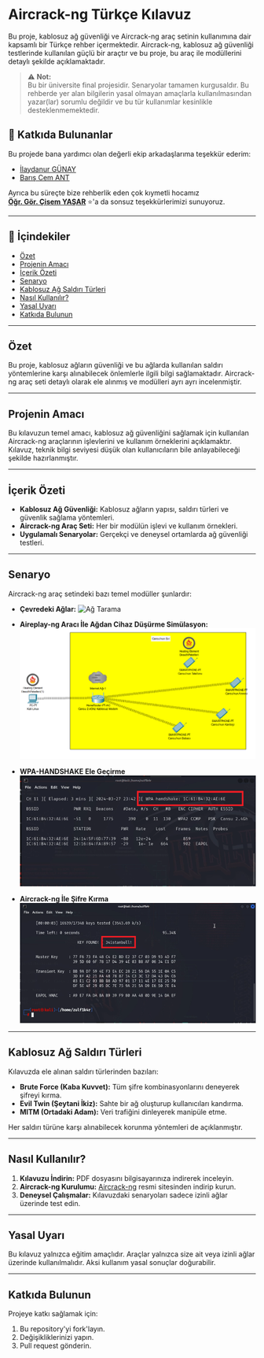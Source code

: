 # Aircrack-ng Türkçe Kılavuz

Bu proje, kablosuz ağ güvenliği ve Aircrack-ng araç setinin kullanımına dair kapsamlı bir Türkçe rehber içermektedir. Aircrack-ng, kablosuz ağ güvenliği testlerinde kullanılan güçlü bir araçtır ve bu proje, bu araç ile modüllerini detaylı şekilde açıklamaktadır.

> ⚠️ **Not:**  
> Bu bir üniversite final projesidir. Senaryolar tamamen kurgusaldır. Bu rehberde yer alan bilgilerin yasal olmayan amaçlarla kullanılmasından yazar(lar) sorumlu değildir ve bu tür kullanımlar kesinlikle desteklenmemektedir.

## 🙌 Katkıda Bulunanlar

Bu projede bana yardımcı olan değerli ekip arkadaşlarıma teşekkür ederim:

- [İlaydanur GÜNAY](https://github.com/Kizanim0)  
- [Barış Cem ANT](https://github.com/0Baris)

Ayrıca bu süreçte bize rehberlik eden çok kıymetli hocamız  
[**Öğr. Gör. Çisem YAŞAR**](https://github.com/cyasar34) ⭐'a da sonsuz teşekkürlerimizi sunuyoruz.

---

## 📘 İçindekiler

- [Özet](#özet)
- [Projenin Amacı](#projenin-amacı)
- [İçerik Özeti](#içerik-özeti)
- [Senaryo](#Senaryo)
- [Kablosuz Ağ Saldırı Türleri](#kablosuz-ağ-saldırı-türleri)
- [Nasıl Kullanılır?](#nasıl-kullanılır)
- [Yasal Uyarı](#yasal-uyarı)
- [Katkıda Bulunun](#katkıda-bulunun)

---

## Özet

Bu proje, kablosuz ağların güvenliği ve bu ağlarda kullanılan saldırı yöntemlerine karşı alınabilecek önlemlerle ilgili bilgi sağlamaktadır. Aircrack-ng araç seti detaylı olarak ele alınmış ve modülleri ayrı ayrı incelenmiştir.

---

## Projenin Amacı

Bu kılavuzun temel amacı, kablosuz ağ güvenliğini sağlamak için kullanılan Aircrack-ng araçlarının işlevlerini ve kullanım örneklerini açıklamaktır. Kılavuz, teknik bilgi seviyesi düşük olan kullanıcıların bile anlayabileceği şekilde hazırlanmıştır.

---

## İçerik Özeti

- **Kablosuz Ağ Güvenliği:** Kablosuz ağların yapısı, saldırı türleri ve güvenlik sağlama yöntemleri.  
- **Aircrack-ng Araç Seti:** Her bir modülün işlevi ve kullanım örnekleri.  
- **Uygulamalı Senaryolar:** Gerçekçi ve deneysel ortamlarda ağ güvenliği testleri.

---

## Senaryo

Aircrack-ng araç setindeki bazı temel modüller şunlardır:

- **Çevredeki Ağlar:**
  ![Ağ Tarama](aircrack-info-images/ağ_tarama.PNG)

- **Aireplay-ng Aracı İle Ağdan Cihaz Düşürme Simülasyon:**
  ![Ağdan Cihaz Düşürme](aircrack-info-images/ağdan_cihaz_düşürme.PNG)

- **WPA-HANDSHAKE Ele Geçirme**
  ![WPA Handshake](aircrack-info-images/wpa_handshake.png)

- **Aircrack-ng İle Şifre Kırma**
  ![Senaryo Görseli](aircrack-info-images/34istanbul.PNG)

---

## Kablosuz Ağ Saldırı Türleri

Kılavuzda ele alınan saldırı türlerinden bazıları:

- **Brute Force (Kaba Kuvvet):** Tüm şifre kombinasyonlarını deneyerek şifreyi kırma.  
- **Evil Twin (Şeytani İkiz):** Sahte bir ağ oluşturup kullanıcıları kandırma.  
- **MITM (Ortadaki Adam):** Veri trafiğini dinleyerek manipüle etme.

Her saldırı türüne karşı alınabilecek korunma yöntemleri de açıklanmıştır.

---

## Nasıl Kullanılır?

1. **Kılavuzu İndirin:** PDF dosyasını bilgisayarınıza indirerek inceleyin.  
2. **Aircrack-ng Kurulumu:** [Aircrack-ng](https://www.aircrack-ng.org/) resmi sitesinden indirip kurun.  
3. **Deneysel Çalışmalar:** Kılavuzdaki senaryoları sadece izinli ağlar üzerinde test edin.

---

## Yasal Uyarı

Bu kılavuz yalnızca eğitim amaçlıdır. Araçlar yalnızca size ait veya izinli ağlar üzerinde kullanılmalıdır. Aksi kullanım yasal sonuçlar doğurabilir.

---

## Katkıda Bulunun

Projeye katkı sağlamak için:

1. Bu repository'yi fork'layın.  
2. Değişikliklerinizi yapın.  
3. Pull request gönderin.
